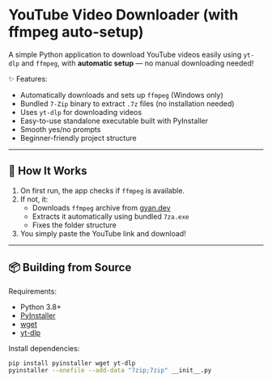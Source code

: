 # YouTube Video Downloader (with ffmpeg auto-setup)

A simple Python application to download YouTube videos easily using `yt-dlp` and `ffmpeg`, with **automatic setup** — no manual downloading needed!

✨ Features:
- Automatically downloads and sets up `ffmpeg` (Windows only)
- Bundled `7-Zip` binary to extract `.7z` files (no installation needed)
- Uses `yt-dlp` for downloading videos
- Easy-to-use standalone executable built with PyInstaller
- Smooth yes/no prompts
- Beginner-friendly project structure

---

## 🚀 How It Works

1. On first run, the app checks if `ffmpeg` is available.
2. If not, it:
   - Downloads `ffmpeg` archive from [gyan.dev](https://www.gyan.dev/ffmpeg/builds/)
   - Extracts it automatically using bundled `7za.exe`
   - Fixes the folder structure
3. You simply paste the YouTube link and download!

---

## 📦 Building from Source

Requirements:
- Python 3.8+
- [PyInstaller](https://pyinstaller.org/en/stable/)
- [wget](https://pypi.org/project/wget/)
- [yt-dlp](https://github.com/yt-dlp/yt-dlp)

Install dependencies:

```bash
pip install pyinstaller wget yt-dlp
pyinstaller --onefile --add-data "7zip;7zip" __init__.py
```
